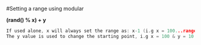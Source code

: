 #Setting a range using modular

**(rand() % x) + y** 

```cpp
If used alone, x will always set the range as: x-1 (i.g x = 100...range = 0-99);
The y value is used to change the starting point, i.g x = 100 & y = 10: range = 10-99;
```
